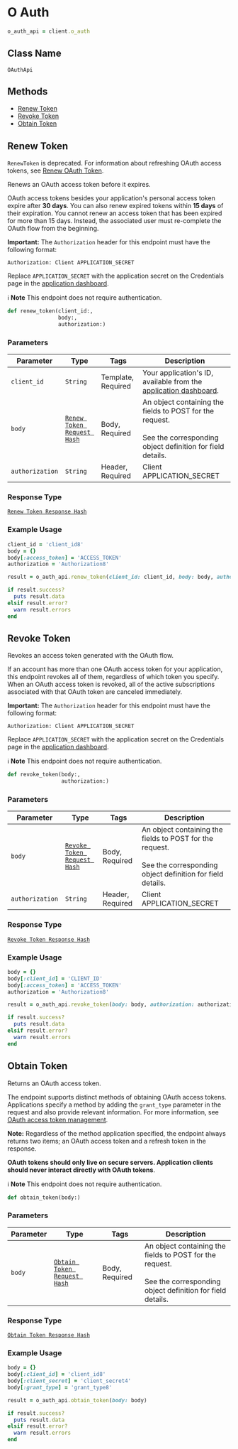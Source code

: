 # O Auth

```ruby
o_auth_api = client.o_auth
```

## Class Name

`OAuthApi`

## Methods

* [Renew Token](/doc/o-auth.md#renew-token)
* [Revoke Token](/doc/o-auth.md#revoke-token)
* [Obtain Token](/doc/o-auth.md#obtain-token)

## Renew Token

`RenewToken` is deprecated. For information about refreshing OAuth access tokens, see 
[Renew OAuth Token](https://developer.squareup.com/docs/oauth-api/cookbook/renew-oauth-tokens).


Renews an OAuth access token before it expires.

OAuth access tokens besides your application's personal access token expire after __30 days__.
You can also renew expired tokens within __15 days__ of their expiration.
You cannot renew an access token that has been expired for more than 15 days.
Instead, the associated user must re-complete the OAuth flow from the beginning.

__Important:__ The `Authorization` header for this endpoint must have the
following format:

```
Authorization: Client APPLICATION_SECRET
```

Replace `APPLICATION_SECRET` with the application secret on the Credentials
page in the [application dashboard](https://connect.squareup.com/apps).

:information_source: **Note** This endpoint does not require authentication.

```ruby
def renew_token(client_id:,
                body:,
                authorization:)
```

### Parameters

| Parameter | Type | Tags | Description |
|  --- | --- | --- | --- |
| `client_id` | `String` | Template, Required | Your application's ID, available from the [application dashboard](https://connect.squareup.com/apps). |
| `body` | [`Renew Token Request Hash`](/doc/models/renew-token-request.md) | Body, Required | An object containing the fields to POST for the request.<br><br>See the corresponding object definition for field details. |
| `authorization` | `String` | Header, Required | Client APPLICATION_SECRET |

### Response Type

[`Renew Token Response Hash`](/doc/models/renew-token-response.md)

### Example Usage

```ruby
client_id = 'client_id8'
body = {}
body[:access_token] = 'ACCESS_TOKEN'
authorization = 'Authorization8'

result = o_auth_api.renew_token(client_id: client_id, body: body, authorization: authorization)

if result.success?
  puts result.data
elsif result.error?
  warn result.errors
end
```

## Revoke Token

Revokes an access token generated with the OAuth flow.

If an account has more than one OAuth access token for your application, this
endpoint revokes all of them, regardless of which token you specify. When an
OAuth access token is revoked, all of the active subscriptions associated
with that OAuth token are canceled immediately.

__Important:__ The `Authorization` header for this endpoint must have the
following format:

```
Authorization: Client APPLICATION_SECRET
```

Replace `APPLICATION_SECRET` with the application secret on the Credentials
page in the [application dashboard](https://connect.squareup.com/apps).

:information_source: **Note** This endpoint does not require authentication.

```ruby
def revoke_token(body:,
                 authorization:)
```

### Parameters

| Parameter | Type | Tags | Description |
|  --- | --- | --- | --- |
| `body` | [`Revoke Token Request Hash`](/doc/models/revoke-token-request.md) | Body, Required | An object containing the fields to POST for the request.<br><br>See the corresponding object definition for field details. |
| `authorization` | `String` | Header, Required | Client APPLICATION_SECRET |

### Response Type

[`Revoke Token Response Hash`](/doc/models/revoke-token-response.md)

### Example Usage

```ruby
body = {}
body[:client_id] = 'CLIENT_ID'
body[:access_token] = 'ACCESS_TOKEN'
authorization = 'Authorization8'

result = o_auth_api.revoke_token(body: body, authorization: authorization)

if result.success?
  puts result.data
elsif result.error?
  warn result.errors
end
```

## Obtain Token

Returns an OAuth access token. 

The endpoint supports distinct methods of obtaining OAuth access tokens. 
Applications specify a method by adding the `grant_type` parameter 
in the request and also provide relevant information. 
For more information, see [OAuth access token management](/authz/oauth/how-it-works#oauth-access-token-management). 

__Note:__ Regardless of the method application specified,
the endpoint always returns two items; an OAuth access token and 
a refresh token in the response. 

__OAuth tokens should only live on secure servers. Application clients
should never interact directly with OAuth tokens__.

:information_source: **Note** This endpoint does not require authentication.

```ruby
def obtain_token(body:)
```

### Parameters

| Parameter | Type | Tags | Description |
|  --- | --- | --- | --- |
| `body` | [`Obtain Token Request Hash`](/doc/models/obtain-token-request.md) | Body, Required | An object containing the fields to POST for the request.<br><br>See the corresponding object definition for field details. |

### Response Type

[`Obtain Token Response Hash`](/doc/models/obtain-token-response.md)

### Example Usage

```ruby
body = {}
body[:client_id] = 'client_id8'
body[:client_secret] = 'client_secret4'
body[:grant_type] = 'grant_type8'

result = o_auth_api.obtain_token(body: body)

if result.success?
  puts result.data
elsif result.error?
  warn result.errors
end
```

